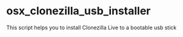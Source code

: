 # osx_clonezilla_usb_installer
This script helps you to install  Clonezilla Live to a bootable usb stick
